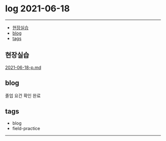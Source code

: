 # log 2021-06-18

--------------------------

- [현장실습](#현장실습)
- [blog](#blog)
- [tags](#tags)


## 현장실습

[2021-06-18-p.md](./2021-06-18-p.md)

## blog

졸업 요건 확인 완료

## tags
- blog
- field-practice

--------------------------

